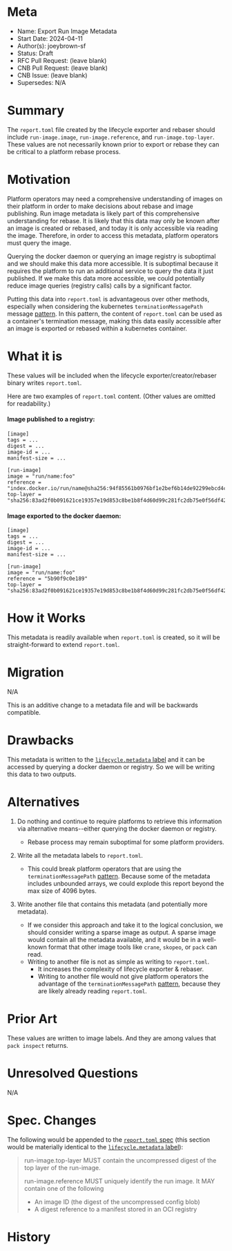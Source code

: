 # Meta
[meta]: #meta
- Name: Export Run Image Metadata
- Start Date: 2024-04-11
- Author(s): joeybrown-sf
- Status: Draft <!-- Acceptable values: Draft, Approved, On Hold, Superseded -->
- RFC Pull Request: (leave blank)
- CNB Pull Request: (leave blank)
- CNB Issue: (leave blank)
- Supersedes: N/A

# Summary
[summary]: #summary

The `report.toml` file created by the lifecycle exporter and rebaser should include `run-image.image`, `run-image.reference`, and `run-image.top-layer`. These values are not necessarily known prior to export or rebase they can be critical to a platform rebase process.

# Motivation
[motivation]: #motivation

Platform operators may need a comprehensive understanding of images on their platform in order to make decisions about rebase and image publishing. Run image metadata is likely part of this comprehensive understanding for rebase. It is likely that this data may only be known after an image is created or rebased, and today it is only accessible via reading the image. Therefore, in order to access this metadata, platform operators must query the image.

Querying the docker daemon or querying an image registry is suboptimal and we should make this data more accessible. It is suboptimal because it requires the platform to run an additional service to query the data it just published. If we make this data more accessible, we could potentially reduce image queries (registry calls) calls by a significant factor.

Putting this data into `report.toml` is advantageous over other methods, especially when considering the kubernetes `terminationMessagePath` message [pattern](https://kubernetes.io/docs/reference/generated/kubernetes-api/v1.25/#pod-v1-core). In this pattern, the content of `report.toml` can be used as a container's termination message, making this data easily accessible after an image is exported or rebased within a kubernetes container.

# What it is
[what-it-is]: #what-it-is

These values will be included when the lifecycle exporter/creator/rebaser binary writes `report.toml`.

Here are two examples of `report.toml` content. (Other values are omitted for readability.)

#### Image published to a registry:
```
[image]
tags = ...
digest = ...
image-id = ...
manifest-size = ...

[run-image]
image = "run/name:foo"
reference = "index.docker.io/run/name@sha256:94f85561b0976bf1e2bef6b14de92299ebcd4c8148802cf9b217654651e4f416"
top-layer = "sha256:83ad2f0b091621ce19357e19d853c8be1b8f4d60d99c281fc2db75e0f56df42a"
```

#### Image exported to the docker daemon:
```
[image]
tags = ...
digest = ...
image-id = ...
manifest-size = ...

[run-image]
image = "run/name:foo"
reference = "5b90f9c0e189"
top-layer = "sha256:83ad2f0b091621ce19357e19d853c8be1b8f4d60d99c281fc2db75e0f56df42a"
```

# How it Works
[how-it-works]: #how-it-works

This metadata is readily available when `report.toml` is created, so it will be straight-forward to extend `report.toml`.

# Migration
[migration]: #migration

N/A

This is an additive change to a metadata file and will be backwards compatible.

# Drawbacks
[drawbacks]: #drawbacks

This metadata is written to the [`lifecycle.metadata` label](https://github.com/buildpacks/spec/blob/main/platform.md#iobuildpackslifecyclemetadata-json) and it can be accessed by querying a docker daemon or registry. So we will be writing this data to two outputs.

# Alternatives
[alternatives]: #alternatives

1. Do nothing and continue to require platforms to retrieve this information via alternative means--either querying the docker daemon or registry.
    - Rebase process may remain suboptimal for some platform providers.

2. Write all the metadata labels to `report.toml`.
    - This could break platform operators that are using the `terminationMessagePath` [pattern](https://kubernetes.io/docs/reference/generated/kubernetes-api/v1.25/#pod-v1-core). Because some of the metadata includes unbounded arrays, we could explode this report beyond the max size of 4096 bytes.

3. Write another file that contains this metadata (and potentially more metadata).
    - If we consider this approach and take it to the logical conclusion, we should consider writing a sparse image as output. A sparse image would contain all the metadata available, and it would be in a well-known format that other image tools like `crane`, `skopeo`, or `pack` can read.
    - Writing to another file is not as simple as writing to `report.toml`.
      - It increases the complexity of lifecycle exporter & rebaser. 
      - Writing to another file would not give platform operators the advantage of the `terminationMessagePath` [pattern](https://kubernetes.io/docs/reference/generated/kubernetes-api/v1.25/#pod-v1-core), because they are likely already reading `report.toml`.

# Prior Art
[prior-art]: #prior-art

These values are written to image labels. And they are among values that `pack inspect` returns.

# Unresolved Questions
[unresolved-questions]: #unresolved-questions

N/A

# Spec. Changes
[spec-changes]: #spec-changes

The following would be appended to the [`report.toml` spec](https://github.com/buildpacks/spec/blob/main/platform.md#reporttoml-toml) (this section would be materially identical to the [`lifecycle.metadata` label](https://github.com/buildpacks/spec/blob/main/platform.md#iobuildpackslifecyclemetadata-json)):

> run-image.top-layer MUST contain the uncompressed digest of the top layer of the run-image.
> 
>run-image.reference MUST uniquely identify the run image. It MAY contain one of the following
> - An image ID (the digest of the uncompressed config blob)
> - A digest reference to a manifest stored in an OCI registry

# History
[history]: #history

<!--
## Amended
### Meta
[meta-1]: #meta-1
- Name: (fill in the amendment name: Variable Rename)
- Start Date: (fill in today's date: YYYY-MM-DD)
- Author(s): (Github usernames)
- Amendment Pull Request: (leave blank)

### Summary

A brief description of the changes.

### Motivation

Why was this amendment necessary?
--->

